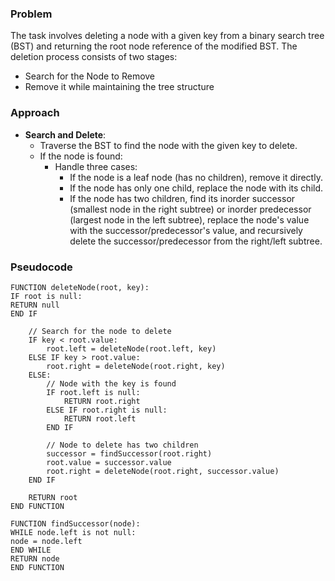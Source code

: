 ### Problem
The task involves deleting a node with a given key from a binary search tree (BST) and returning the root node reference of the modified BST. The deletion process consists of two stages:
- Search for the Node to Remove
- Remove it while maintaining the tree structure
### Approach
- **Search and Delete**:
    - Traverse the BST to find the node with the given key to delete.
    - If the node is found:
        - Handle three cases:
            - If the node is a leaf node (has no children), remove it directly.
            - If the node has only one child, replace the node with its child.
            - If the node has two children, find its inorder successor (smallest node in the right subtree) or inorder predecessor (largest node in the left subtree), replace the node's value with the successor/predecessor's value, and recursively delete the successor/predecessor from the right/left subtree.
### Pseudocode
```
FUNCTION deleteNode(root, key):
IF root is null:
RETURN null
END IF

    // Search for the node to delete
    IF key < root.value:
        root.left = deleteNode(root.left, key)
    ELSE IF key > root.value:
        root.right = deleteNode(root.right, key)
    ELSE:
        // Node with the key is found
        IF root.left is null:
            RETURN root.right
        ELSE IF root.right is null:
            RETURN root.left
        END IF
        
        // Node to delete has two children
        successor = findSuccessor(root.right)
        root.value = successor.value
        root.right = deleteNode(root.right, successor.value)
    END IF
    
    RETURN root
END FUNCTION

FUNCTION findSuccessor(node):
WHILE node.left is not null:
node = node.left
END WHILE
RETURN node
END FUNCTION
```